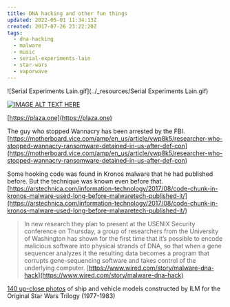 ```yaml
---
title: DNA hacking and other fun things
updated: 2022-05-01 11:34:13Z
created: 2017-07-26 23:22:20Z
tags:
  - dna-hacking
  - malware
  - music
  - serial-experiments-lain
  - star-wars
  - vaporwave
---
```


![Serial Experiments Lain.gif](../_resources/Serial Experiments Lain.gif)

[![IMAGE ALT TEXT HERE](https://img.youtube.com/vi/Ki-fATpXa00/0.jpg)](https://www.youtube.com/watch?v=Ki-fATpXa00)

[https://plaza.one](https://plaza.one)

The guy who stopped Wannacry has been arrested by the FBI.
[https://motherboard.vice.com/amp/en_us/article/ywp8k5/researcher-who-stopped-wannacry-ransomware-detained-in-us-after-def-con](https://motherboard.vice.com/amp/en_us/article/ywp8k5/researcher-who-stopped-wannacry-ransomware-detained-in-us-after-def-con)

Some hooking code was found in Kronos malware that he had published before. But the technique was known even before that.
[https://arstechnica.com/information-technology/2017/08/code-chunk-in-kronos-malware-used-long-before-malwaretech-published-it/](https://arstechnica.com/information-technology/2017/08/code-chunk-in-kronos-malware-used-long-before-malwaretech-published-it/)

> In new research they plan to present at the USENIX Security conference on Thursday, a group of researchers from the University of Washington has shown for the first time that it’s possible to encode malicious software into physical strands of DNA, so that when a gene sequencer analyzes it the resulting data becomes a program that corrupts gene-sequencing software and takes control of the underlying computer.
[https://www.wired.com/story/malware-dna-hack](https://www.wired.com/story/malware-dna-hack)


[140 up-close photos](https://imgur.com/a/Zt9Y4) of ship and vehicle models constructed by ILM for the Original Star Wars Trilogy (1977-1983)